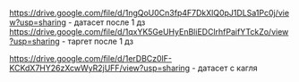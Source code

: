https://drive.google.com/file/d/1ngQoU0Cn3fp4F7DkXlQ0pJ1DLSa1Pc0j/view?usp=sharing - датасет после 1 дз
https://drive.google.com/file/d/1qxYK5GeUHyEnBliEDClrhfPaifYTckZo/view?usp=sharing - таргет после 1 дз

https://drive.google.com/file/d/1erDBCz0lF-KCKdX7HY26zXcwWyR2jUFF/view?usp=sharing - датасет с кагля
